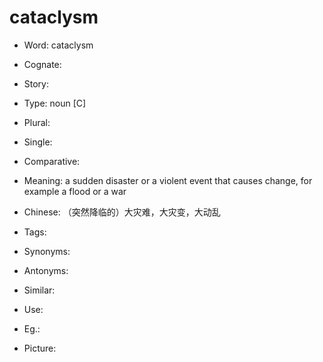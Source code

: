 # cataclysm

- Word: cataclysm
- Cognate: 
- Story: 

- Type: noun [C]
- Plural: 
- Single: 
- Comparative: 
- Meaning: a sudden disaster or a violent event that causes change, for example a flood or a war
- Chinese: （突然降临的）大灾难，大灾变，大动乱
- Tags: 
- Synonyms: 
- Antonyms: 
- Similar: 
- Use: 
- Eg.: 
- Picture: 

